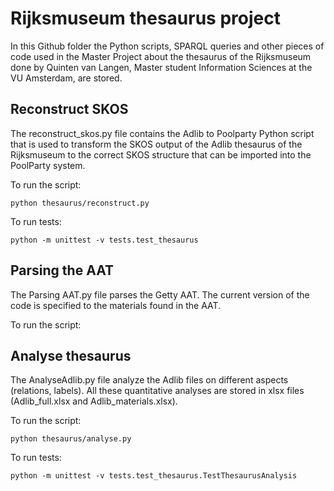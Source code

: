 # Rijksmuseum thesaurus project

In this Github folder the Python scripts, SPARQL queries and other pieces of code used in the Master Project about the thesaurus of the Rijksmuseum done by Quinten van Langen, Master student Information Sciences at the VU Amsterdam, are stored.

## Reconstruct SKOS
The reconstruct_skos.py file contains the Adlib to Poolparty Python script that is used to transform the SKOS output of the Adlib thesaurus of the Rijksmuseum to the correct SKOS structure that can be imported into the PoolParty system.

To run the script:
```
python thesaurus/reconstruct.py
```

To run tests:
```
python -m unittest -v tests.test_thesaurus
```

## Parsing the AAT
The Parsing AAT.py file parses the Getty AAT. The current version of the code is specified to the materials found in the AAT.

To run the script:

## Analyse thesaurus
The AnalyseAdlib.py file analyze the Adlib files on different aspects (relations, labels). All these quantitative analyses are stored in xlsx files (Adlib_full.xlsx and Adlib_materials.xlsx).

To run the script:
```
python thesaurus/analyse.py
```

To run tests:
```
python -m unittest -v tests.test_thesaurus.TestThesaurusAnalysis
```
